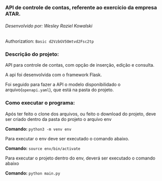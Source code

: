 ### API de controle de contas, referente ao exercício da empresa ATAR.

###### Desenvolvido por: Wesley Raziel Kowalski

Authorization: `Basic d2VzbGV5Omtvd2Fsc2tp`

### Descrição do projeto:

API para controle de contas, com opção de inserção, edição e consulta.

A api foi desenvolvida com o framework Flask.

Foi seguido para fazer a API o modelo disponibilidado o arquivo(`openapi.yaml`), que está na pasta do projeto.

### Como executar o programa:

Após ter feito o clone dos arquivos, ou feito o download do projeto,
deve ser criado dentro da pasta do projeto o arquivo env

**Comando:**
`python3 -m venv env`

Para executar o env deve ser executado o comando abaixo.

**Comando:**
`source env/bin/activate`

Para executar o projeto dentro do env, deverá ser executado o comando abaixo

**Comando:**
`python main.py 
`

